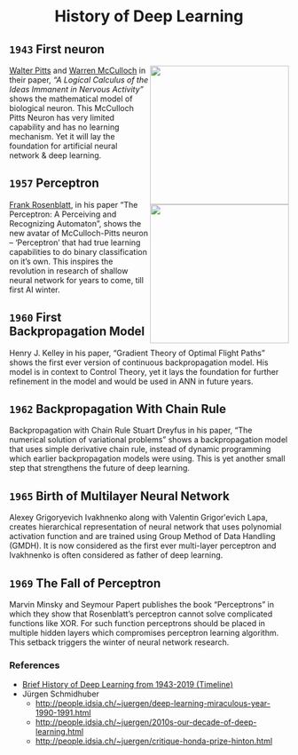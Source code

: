 <h1 align="center">History of Deep Learning</h1>

## `1943` First neuron
<img width="250" align="right" src="https://machinelearningknowledge.ai/wp-content/uploads/2019/11/McCulloch-Pitts-1.jpg">

[Walter Pitts](https://en.wikipedia.org/wiki/Walter_Pitts) and [Warren McCulloch](https://en.wikipedia.org/wiki/Warren_Sturgis_McCulloch) in their paper, *“A Logical Calculus of the Ideas Immanent in Nervous Activity”* shows the mathematical model of biological neuron. This McCulloch Pitts Neuron has very limited capability and has no learning mechanism. Yet it will lay the foundation for artificial neural network & deep learning.

## `1957` Perceptron
<img width="250" align="right" src="https://machinelearningknowledge.ai/wp-content/uploads/2019/11/Frank-Rosenblatt-Perceptron.jpg">

[Frank Rosenblatt](https://en.wikipedia.org/wiki/Frank_Rosenblatt), in his paper “The Perceptron: A Perceiving and Recognizing Automaton”, shows the new avatar of McCulloch-Pitts neuron – ‘Perceptron’ that had true learning capabilities to do binary classification on it’s own. This inspires the revolution in research of shallow neural network for years to come, till first AI winter.

## `1960` First Backpropagation Model
Henry J. Kelley in his paper, “Gradient Theory of Optimal Flight Paths” shows the first ever version of continuous backpropagation model. His model is in context to Control Theory, yet it lays the foundation for further refinement in the model and would be used in ANN in future years.

## `1962` Backpropagation With Chain Rule
Backpropagation with Chain Rule
Stuart Dreyfus in his paper, “The numerical solution of variational problems” shows a backpropagation model that uses simple derivative chain rule, instead of dynamic programming which earlier backpropagation models were using. This is yet another small step that strengthens the future of deep learning.

## `1965` Birth of Multilayer Neural Network
Alexey Grigoryevich Ivakhnenko along with Valentin Grigorʹevich Lapa, creates hierarchical representation of neural network that uses polynomial activation function and are trained using Group Method of Data Handling (GMDH). It is now considered as the first ever multi-layer perceptron and Ivakhnenko is often considered as father of deep learning.

## `1969` The Fall of Perceptron
Marvin Minsky and Seymour Papert publishes the book “Perceptrons” in which they show that Rosenblatt’s perceptron cannot solve complicated functions like XOR. For such function perceptrons should be placed in multiple hidden layers which compromises perceptron learning algorithm. This setback triggers the winter of neural network research.


### References
- [Brief History of Deep Learning from 1943-2019 (Timeline)](https://machinelearningknowledge.ai/brief-history-of-deep-learning/?fbclid=IwAR09wRExjQla-ZKutxbVIDptD6vfQbaAclXIWfh8X5SjyWW61Zu76eJB2A0)
- Jürgen Schmidhuber
  - http://people.idsia.ch/~juergen/deep-learning-miraculous-year-1990-1991.html
  - http://people.idsia.ch/~juergen/2010s-our-decade-of-deep-learning.html
  - http://people.idsia.ch/~juergen/critique-honda-prize-hinton.html
